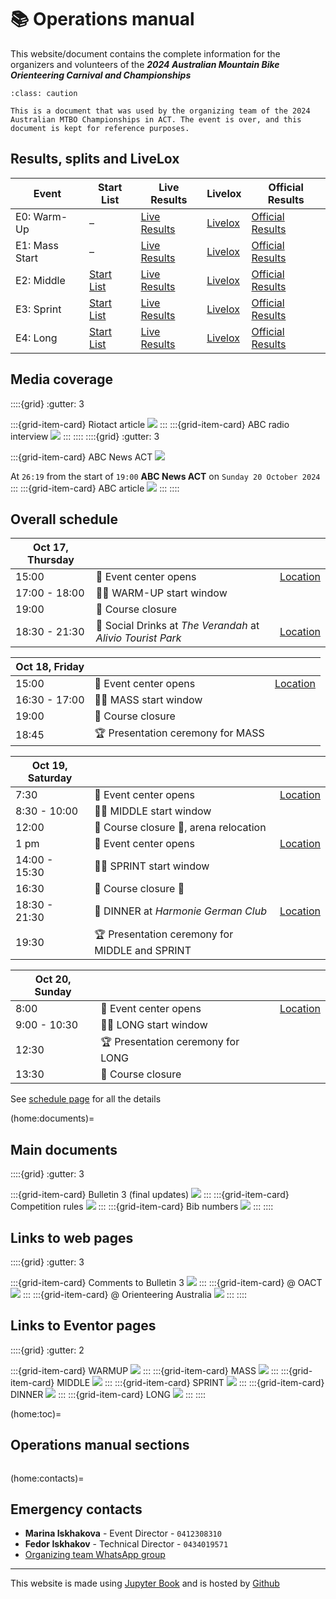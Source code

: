 # 📚 Operations manual

This website/document contains the complete information for the organizers and volunteers of the 
***2024 Australian Mountain Bike Orienteering Carnival and Championships***

```{admonition} Past event
:class: caution

This is a document that was used by the organizing team of the 2024 Australian MTBO Championships in ACT. The event is over, and this document is kept for reference purposes.
```

## Results, splits and LiveLox

| Event | Start List| Live Results | Livelox| Official Results |
|-|-|-|-|-|
| E0: Warm-Up | – | <a href="https://liveresultat.orientering.se/followfull.php?lang=en&comp=31547">Live Results</a> | <a href="https://eventor.orienteering.asn.au/Home/RedirectToLivelox?redirectUrl=%2FEvents%2FShow%2F140981">Livelox</a> | <a href="https://eventor.orienteering.asn.au/Events/ResultList?eventId=19686&groupBy=EventClass">Official Results</a> |
| E1: Mass Start| – | <a href="https://liveresultat.orientering.se/followfull.php?lang=en&comp=31548">Live Results</a>  | <a href="https://eventor.orienteering.asn.au/Home/RedirectToLivelox?redirectUrl=%2FEvents%2FShow%2F140982">Livelox</a> | <a href="https://eventor.orienteering.asn.au/Events/ResultList?eventId=19100&groupBy=EventClass">Official Results</a> |
| E2: Middle | <a href="https://eventor.orienteering.asn.au/Events/StartList?eventId=19101&groupBy=EventClass">Start List</a> | <a href="https://liveresultat.orientering.se/followfull.php?comp=31549&lang=en">Live Results</a>  | <a href="https://www.livelox.com/Events/Show/140984/Australian-MTBO-Carnival-Championships-MIDDLE-Stringybark-Hi">Livelox</a> | <a href="https://eventor.orienteering.asn.au/Events/ResultList?eventId=19101&groupBy=EventClass">Official Results</a> |
| E3: Sprint | <a href="https://eventor.orienteering.asn.au/Events/StartList?eventId=19102&groupBy=EventClass">Start List</a> | <a href="https://liveresultat.orientering.se/followfull.php?comp=31551&lang=en">Live Results</a>  | <a href="https://www.livelox.com/Events/Show/140985/Australian-MTBO-Carnival-Championships-SPRINT-Sutton-Road-Dr">Livelox</a> | <a href="https://eventor.orienteering.asn.au/Events/ResultList?eventId=19102&groupBy=EventClass">Official Results</a> |
| E4: Long | <a href="https://eventor.orienteering.asn.au/Events/StartList?eventId=19103&groupBy=EventClass">Start List</a> | <a href="https://liveresultat.orientering.se/followfull.php?comp=31551&lang=sv">Live Results</a>  | <a href="https://eventor.orienteering.asn.au/Home/RedirectToLivelox?redirectUrl=%2FEvents%2FShow%2F140986">Livelox</a> | <a href="https://eventor.orienteering.asn.au/Events/ResultList?eventId=19103&groupBy=EventClass">Official Results</a> |



## Media coverage

::::{grid}
:gutter: 3

:::{grid-item-card} Riotact article
<a href="https://the-riotact.com/the-largest-mountain-bike-carnival-australia-has-ever-seen-is-rolling-into-canberra-and-youre-invited/816200"><img src="_static/media/riotact.png"></a>
:::
:::{grid-item-card} ABC radio interview
<a href="" target=_blank><img src="_static/media/abc_listen.png"></a>
:::
::::
::::{grid}
:gutter: 3

:::{grid-item-card} ABC News ACT
<a href="https://iview.abc.net.au/video/NU2404C294S00" target=_blank><img src="_static/media/abc_news.png"></a>

At `26:19` from the start of `19:00` **ABC News ACT** on `Sunday 20 October 2024`
:::
:::{grid-item-card} ABC article
<a href="https://www.abc.net.au/news/2024-10-21/sport-mountain-bike-orienteering/104497898" target=_blank><img src="_static/media/abc_article.png"></a>
:::
::::



## Overall schedule

| **Oct 17, Thursday** | | |
|--|--|--|
| 15:00 | 🎪 Event center opens | [Location](https://maps.app.goo.gl/RkufTrcQbvMn9bMF6) |
| 17:00 - 18:00 | 🚴‍♀️ WARM-UP start window | |
| 19:00 | 🏁 Course closure | |
| 18:30 - 21:30 | 🍷 Social Drinks at *The Verandah* at *Alivio Tourist Park* | [Location](https://maps.app.goo.gl/Wte5veujM1qiDF4T9) |

| **Oct 18, Friday** | | |
|--|--|--|
| 15:00 | 🎪 Event center opens | [Location](https://maps.app.goo.gl/caWZitWLByRsVxT79) |
| 16:30 - 17:00 | 🚴‍♀️ MASS start window | |
| 19:00 | 🏁 Course closure | |
| 18:45 | 🏆 Presentation ceremony for MASS | |

| **Oct 19, Saturday** | | |
|--|--|--|
| 7:30 | 🎪 Event center opens | [Location](https://maps.app.goo.gl/2cXzt4ywia9G6Hj77) |
| 8:30 - 10:00 | 🚴‍♀️ MIDDLE start window | |
| 12:00 | 🏁 Course closure 🏁, arena relocation | |
| 1 pm | 🎪 Event center opens | [Location](https://maps.app.goo.gl/PX7dE2mznda9W7Q49) |
| 14:00 - 15:30 | 🚴‍♀️ SPRINT start window | |
| 16:30 | 🏁 Course closure 🏁 | |
| 18:30 - 21:30 | 🍷 DINNER at *Harmonie German Club* | [Location](https://maps.app.goo.gl/RzJVPCCobYroMax18) |
| 19:30 | 🏆 Presentation ceremony for MIDDLE and SPRINT | |

| **Oct 20, Sunday** | | |
|--|--|--|
| 8:00 | 🎪 Event center opens | [Location](https://maps.app.goo.gl/UvWwtsQ32WtoRC1T6) |
| 9:00 - 10:30 | 🚴‍♀️ LONG start window | |
| 12:30 | 🏆 Presentation ceremony for LONG | |
| 13:30 | 🏁 Course closure | |

See [schedule page](01.schedule.md) for all the details


(home:documents)=
## Main documents

::::{grid}
:gutter: 3

:::{grid-item-card} Bulletin 3 (final updates)
<a href="_static/pdf/bulletin3prime.pdf"><img src="_static/pdf/bulletin3prime_front.png"></a>
:::
:::{grid-item-card} Competition rules
<a href="_static/pdf/209-2024MountainBikeOrienteeringCompetitionRules-OperationsGuideEd6.pdf"><img src="_static/pdf/209-2024MountainBikeOrienteeringCompetitionRules-OperationsGuideEd6_front.png"></a>
:::
:::{grid-item-card} Bib numbers
<a href="_static/lists/bibs.pdf"><img src="_static/lists/bibs_front.png"></a>
:::
::::

## Links to web pages

::::{grid}
:gutter: 3

:::{grid-item-card} Comments to Bulletin 3
<a href="https://docs.google.com/document/d/1wwht_mry4evapyWD3GVPYX5D3rnNsPMb9IQBj2Z0tBk/edit?usp=sharing"><img src="_static/pdf/bulletin3_online.png"></a>
:::
:::{grid-item-card} @ OACT
<a href="https://act.orienteering.asn.au/event-series/mountain-bike-orienteering/2024-australian-mtbo-championships/" target=_blank><img src="_static/pdf/oact_web.png"></a>
:::
:::{grid-item-card} @ Orienteering Australia
<a href="https://ausmtbochamps2024.orienteering.asn.au/" target=_blank><img src="_static/pdf/orienteering_aus_web.png"></a>
:::
::::

## Links to Eventor pages

::::{grid}
:gutter: 2

:::{grid-item-card} WARMUP
<a href="https://eventor.orienteering.asn.au/Events/Show/19686" target=_blank><img src="_static/pdf/eventor.png"></a>
:::
:::{grid-item-card} MASS
<a href="https://eventor.orienteering.asn.au/Events/Show/19100" target=_blank><img src="_static/pdf/eventor.png"></a>
:::
:::{grid-item-card} MIDDLE
<a href="https://eventor.orienteering.asn.au/Events/Show/19101" target=_blank><img src="_static/pdf/eventor.png"></a>
:::
:::{grid-item-card} SPRINT
<a href="https://eventor.orienteering.asn.au/Events/Show/19102" target=_blank><img src="_static/pdf/eventor.png"></a>
:::
:::{grid-item-card} DINNER
<a href="https://eventor.orienteering.asn.au/Events/Show/19687" target=_blank><img src="_static/pdf/eventor.png"></a>
:::
:::{grid-item-card} LONG
<a href="https://eventor.orienteering.asn.au/Events/Show/19103" target=_blank><img src="_static/pdf/eventor.png"></a>
:::
::::


(home:toc)=
## Operations manual sections

```{tableofcontents}
```

(home:contacts)=
## Emergency contacts

- **Marina Iskhakova** - Event Director - `0412308310`
- **Fedor Iskhakov** - Technical Director - `0434019571`
- [Organizing team WhatsApp group](https://chat.whatsapp.com/FrbzM8oWHClJEl05EylQBj)

---

This website is made using [Jupyter Book](https://jupyterbook.org/en/stable/intro.html) and is hosted by [Github](https://github.com/fediskhakov/mtbo2024champ)
